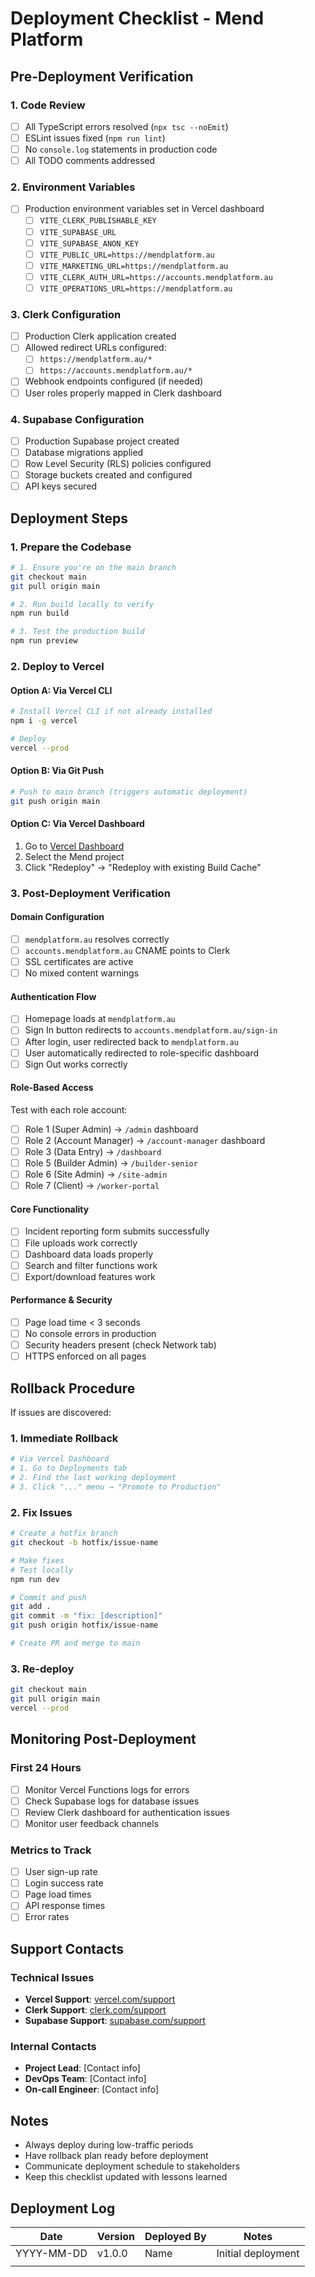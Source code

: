 # Deployment Checklist - Mend Platform

## Pre-Deployment Verification

### 1. Code Review
- [ ] All TypeScript errors resolved (`npx tsc --noEmit`)
- [ ] ESLint issues fixed (`npm run lint`)
- [ ] No `console.log` statements in production code
- [ ] All TODO comments addressed

### 2. Environment Variables
- [ ] Production environment variables set in Vercel dashboard
  - [ ] `VITE_CLERK_PUBLISHABLE_KEY`
  - [ ] `VITE_SUPABASE_URL`
  - [ ] `VITE_SUPABASE_ANON_KEY`
  - [ ] `VITE_PUBLIC_URL=https://mendplatform.au`
  - [ ] `VITE_MARKETING_URL=https://mendplatform.au`
  - [ ] `VITE_CLERK_AUTH_URL=https://accounts.mendplatform.au`
  - [ ] `VITE_OPERATIONS_URL=https://mendplatform.au`

### 3. Clerk Configuration
- [ ] Production Clerk application created
- [ ] Allowed redirect URLs configured:
  - [ ] `https://mendplatform.au/*`
  - [ ] `https://accounts.mendplatform.au/*`
- [ ] Webhook endpoints configured (if needed)
- [ ] User roles properly mapped in Clerk dashboard

### 4. Supabase Configuration
- [ ] Production Supabase project created
- [ ] Database migrations applied
- [ ] Row Level Security (RLS) policies configured
- [ ] Storage buckets created and configured
- [ ] API keys secured

## Deployment Steps

### 1. Prepare the Codebase
```bash
# 1. Ensure you're on the main branch
git checkout main
git pull origin main

# 2. Run build locally to verify
npm run build

# 3. Test the production build
npm run preview
```

### 2. Deploy to Vercel

#### Option A: Via Vercel CLI
```bash
# Install Vercel CLI if not already installed
npm i -g vercel

# Deploy
vercel --prod
```

#### Option B: Via Git Push
```bash
# Push to main branch (triggers automatic deployment)
git push origin main
```

#### Option C: Via Vercel Dashboard
1. Go to [Vercel Dashboard](https://vercel.com/dashboard)
2. Select the Mend project
3. Click "Redeploy" → "Redeploy with existing Build Cache"

### 3. Post-Deployment Verification

#### Domain Configuration
- [ ] `mendplatform.au` resolves correctly
- [ ] `accounts.mendplatform.au` CNAME points to Clerk
- [ ] SSL certificates are active
- [ ] No mixed content warnings

#### Authentication Flow
- [ ] Homepage loads at `mendplatform.au`
- [ ] Sign In button redirects to `accounts.mendplatform.au/sign-in`
- [ ] After login, user redirected back to `mendplatform.au`
- [ ] User automatically redirected to role-specific dashboard
- [ ] Sign Out works correctly

#### Role-Based Access
Test with each role account:
- [ ] Role 1 (Super Admin) → `/admin` dashboard
- [ ] Role 2 (Account Manager) → `/account-manager` dashboard
- [ ] Role 3 (Data Entry) → `/dashboard`
- [ ] Role 5 (Builder Admin) → `/builder-senior`
- [ ] Role 6 (Site Admin) → `/site-admin`
- [ ] Role 7 (Client) → `/worker-portal`

#### Core Functionality
- [ ] Incident reporting form submits successfully
- [ ] File uploads work correctly
- [ ] Dashboard data loads properly
- [ ] Search and filter functions work
- [ ] Export/download features work

#### Performance & Security
- [ ] Page load time < 3 seconds
- [ ] No console errors in production
- [ ] Security headers present (check Network tab)
- [ ] HTTPS enforced on all pages

## Rollback Procedure

If issues are discovered:

### 1. Immediate Rollback
```bash
# Via Vercel Dashboard
# 1. Go to Deployments tab
# 2. Find the last working deployment
# 3. Click "..." menu → "Promote to Production"
```

### 2. Fix Issues
```bash
# Create a hotfix branch
git checkout -b hotfix/issue-name

# Make fixes
# Test locally
npm run dev

# Commit and push
git add .
git commit -m "fix: [description]"
git push origin hotfix/issue-name

# Create PR and merge to main
```

### 3. Re-deploy
```bash
git checkout main
git pull origin main
vercel --prod
```

## Monitoring Post-Deployment

### First 24 Hours
- [ ] Monitor Vercel Functions logs for errors
- [ ] Check Supabase logs for database issues
- [ ] Review Clerk dashboard for authentication issues
- [ ] Monitor user feedback channels

### Metrics to Track
- [ ] User sign-up rate
- [ ] Login success rate
- [ ] Page load times
- [ ] API response times
- [ ] Error rates

## Support Contacts

### Technical Issues
- **Vercel Support**: [vercel.com/support](https://vercel.com/support)
- **Clerk Support**: [clerk.com/support](https://clerk.com/support)
- **Supabase Support**: [supabase.com/support](https://supabase.com/support)

### Internal Contacts
- **Project Lead**: [Contact info]
- **DevOps Team**: [Contact info]
- **On-call Engineer**: [Contact info]

## Notes

- Always deploy during low-traffic periods
- Have rollback plan ready before deployment
- Communicate deployment schedule to stakeholders
- Keep this checklist updated with lessons learned

## Deployment Log

| Date | Version | Deployed By | Notes |
|------|---------|-------------|-------|
| YYYY-MM-DD | v1.0.0 | Name | Initial deployment |
| | | | |